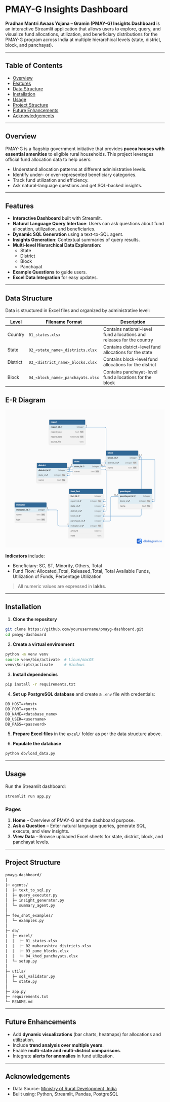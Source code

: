 # PMAY-G Insights Dashboard

**Pradhan Mantri Awaas Yojana – Gramin (PMAY-G) Insights Dashboard** is an interactive Streamlit application that allows users to explore, query, and visualize fund allocations, utilization, and beneficiary distributions for the PMAY-G program across India at multiple hierarchical levels (state, district, block, and panchayat).

---

## Table of Contents
- [Overview](#overview)  
- [Features](#features)  
- [Data Structure](#data-structure)  
- [Installation](#installation)  
- [Usage](#usage)  
- [Project Structure](#project-structure)  
- [Future Enhancements](#future-enhancements)  
- [Acknowledgements](#acknowledgements)  

---

## Overview
PMAY-G is a flagship government initiative that provides **pucca houses with essential amenities** to eligible rural households. This project leverages official fund allocation data to help users:

- Understand allocation patterns at different administrative levels.
- Identify under- or over-represented beneficiary categories.
- Track fund utilization and efficiency.
- Ask natural-language questions and get SQL-backed insights.

---

## Features
- **Interactive Dashboard** built with Streamlit.
- **Natural Language Query Interface**: Users can ask questions about fund allocation, utilization, and beneficiaries.
- **Dynamic SQL Generation** using a text-to-SQL agent.
- **Insights Generation**: Contextual summaries of query results.
- **Multi-level Hierarchical Data Exploration**:  
  - State  
  - District  
  - Block  
  - Panchayat
- **Example Questions** to guide users.
- **Excel Data Integration** for easy updates.

---

## Data Structure
Data is structured in Excel files and organized by administrative level:

| Level | Filename Format | Description |
|-------|----------------|-------------|
| Country | `01_states.xlsx` | Contains national-level fund allocations and releases for the country |
| State | `02_<state_name>_districts.xlsx` | Contains district-level fund allocations for the state |
| District | `03_<district_name>_blocks.xlsx` | Contains block-level fund allocations for the district |
| Block | `04_<block_name>_panchayats.xlsx` | Contains panchayat-level fund allocations for the block |

## E-R Diagram
![E-R Diagram](images/er_diagram.png)

**Indicators** include:  
- Beneficiary: SC, ST, Minority, Others, Total  
- Fund Flow: Allocated_Total, Released_Total, Total Available Funds, Utilization of Funds, Percentage Utilization  

> All numeric values are expressed in **lakhs**.

---

## Installation

1. **Clone the repository**  
```bash
git clone https://github.com/yourusername/pmayg-dashboard.git
cd pmayg-dashboard
```

2. **Create a virtual environment**  
```bash
python -m venv venv
source venv/bin/activate  # Linux/macOS
venv\Scripts\activate     # Windows
```

3. **Install dependencies**  
```bash
pip install -r requirements.txt
```

4. **Set up PostgreSQL database** and create a `.env` file with credentials:  
```
DB_HOST=<host>
DB_PORT=<port>
DB_NAME=<database_name>
DB_USER=<username>
DB_PASS=<password>
```

5. **Prepare Excel files** in the `excel/` folder as per the data structure above.

6. **Populate the database**  
```bash
python db/load_data.py
```

---

## Usage

Run the Streamlit dashboard:  
```bash
streamlit run app.py
```

### Pages
1. **Home** – Overview of PMAY-G and the dashboard purpose.
2. **Ask a Question** – Enter natural language queries, generate SQL, execute, and view insights.
3. **View Data** – Browse uploaded Excel sheets for state, district, block, and panchayat levels.

---

## Project Structure
```
pmayg-dashboard/
│
├─ agents/
│  ├─ text_to_sql.py
│  ├─ query_executor.py
│  ├─ insight_generator.py
│  └─ summary_agent.py
│
├─ few_shot_examples/
│  └─ examples.py
│
├─ db/
│  ├─ excel/
│  │  ├─ 01_states.xlsx
│  │  ├─ 02_maharashtra_districts.xlsx
│  │  ├─ 03_pune_blocks.xlsx
│  │  └─ 04_khed_panchayats.xlsx
│  └─ setup.py
│
├─ utils/
│  ├─ sql_validator.py
│  └─ state.py
│
├─ app.py
├─ requirements.txt
└─ README.md
```

---

## Future Enhancements
- Add **dynamic visualizations** (bar charts, heatmaps) for allocations and utilization.
- Include **trend analysis over multiple years**.
- Enable **multi-state and multi-district comparisons**.
- Integrate **alerts for anomalies** in fund utilization.

---

## Acknowledgements
- Data Source: [Ministry of Rural Development, India](https://rhreporting.nic.in/netiay/FinancialProgressReport/Report_HighLevel_FinancialProgress.aspx)  
- Built using: Python, Streamlit, Pandas, PostgreSQL